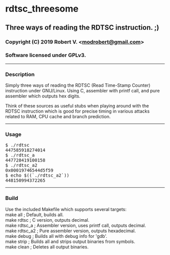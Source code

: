 # rdtsc_threesome

## Three ways of reading the RDTSC instruction. ;)

### Copyright (C) 2019  Robert V. &lt;modrobert@gmail.com&gt;
### Software licensed under GPLv3.

---

### Description

Simply three ways of reading the RDTSC (Read Time-Stamp Counter) instruction
under GNU/Linux. Using C, assembler with printf call, and pure assembler which
outputs hex digits.

Think of these sources as useful stubs when playing around with the RDTSC
instruction which is good for precise timing in various attacks related to
RAM, CPU cache and branch prediction.

---

### Usage

<pre>
$ ./rdtsc
447585918274014
$ ./rdtsc_a
447728419100158
$ ./rdtsc_a2
0x00019746544d5f59
$ echo $((`./rdtsc_a2`))
448150994372265
</pre>

---

### Build

Use the included Makefile which supports several targets:  
make all        ; Default, builds all.  
make rdtsc      ; C version, outputs decimal.  
make rdtsc_a    ; Assembler version, uses printf call, outputs decimal.  
make rdtsc_a2   ; Pure assembler version, outputs hexadecimal.  
make debug      ; Builds all with debug info for 'gdb'.  
make strip      ; Builds all and strips output binaries from symbols.  
make clean      ; Deletes all output binaries.

